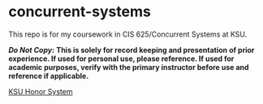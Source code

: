 # concurrent-systems
This repo is for my coursework in CIS 625/Concurrent Systems at KSU.

***Do Not Copy:*** **This is solely for record keeping and presentation of prior experience. If used for personal use, please reference. If used for academic purposes, verify with the primary instructor before use and reference if applicable.**  

[KSU Honor System](https://www.k-state.edu/honor/) 
